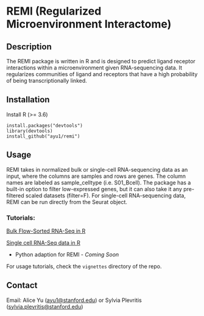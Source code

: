 # REMI (Regularized Microenvironment Interactome)


## Description
The REMI package is written in R and is designed to predict ligand receptor interactions within a microenvironment given RNA-sequencing data. It regularizes communities of ligand and receptors that have a high probability of being transcriptionally linked. 

## Installation

Install R (>= 3.6) 
```
install.packages("devtools")
library(devtools)
install_github("ayu1/remi")
```

## Usage

REMI takes in normalized bulk or single-cell RNA-sequencing data as an input, where the columns are samples and rows are genes. The column names are labeled as sample_celltype (i.e. S01_Bcell). The package has a built-in option to filter low-expressed genes, but it can also take it any pre-filtered scaled datasets (filter=F). For single-cell RNA-sequencing data, REMI can be run directly from the Seurat object.

### Tutorials:

[Bulk Flow-Sorted RNA-Seq in R](http://htmlpreview.github.io/?https://github.com/ayu1/remi/blob/master/vignettes/REMI_Tutorial.html)

[Single cell RNA-Seq data in R](http://htmlpreview.github.io/?https://github.com/ayu1/remi/blob/master/vignettes/singleCell_REMITutorial.html)
- Python adaption for REMI - *Coming Soon*

For usage tutorials, check the `vignettes` directory of the repo. 


## Contact
Email: Alice Yu (ayu1@stanford.edu) or Sylvia Plevritis (sylvia.plevritis@stanford.edu)
